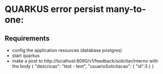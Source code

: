 # QUARKUS error persist many-to-one:


## Requirements

- config the application resources (database postgres)
- start quarkus
- make a post to http://localhost:8080/v1/feedback/solicitar/interno with the body
{
    "descricao": "test - text",
    "usuarioSolicitacao": {
    	"id":3
    }
}
